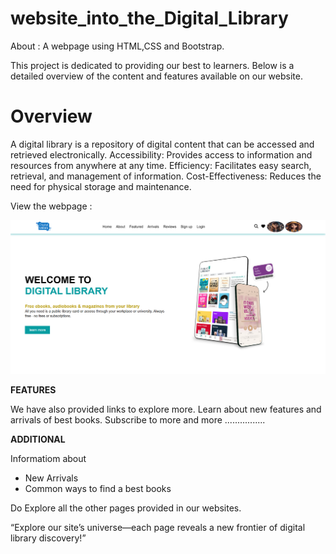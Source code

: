 # website_into_the_Digital_Library
About : A webpage using HTML,CSS and Bootstrap.

 This project is dedicated to providing our best to learners. 
 Below is a detailed overview of the content and features available on our website.

# Overview
A digital library is a repository of digital content that can be accessed and retrieved electronically.
Accessibility: Provides access to information and resources from anywhere at any time.
Efficiency: Facilitates easy search, retrieval, and management of information.
Cost-Effectiveness: Reduces the need for physical storage and maintenance.


View the webpage :

![lib.php](front.png)


**FEATURES**


We have also provided links to explore more.
Learn about new features and arrivals of best books.
Subscribe to more  and more ................



**ADDITIONAL**

 Informatiom about
  + New Arrivals
  + Common ways to find a best books

Do Explore all the other pages provided in our websites.

“Explore our site’s universe—each page reveals a new frontier of digital library discovery!”
